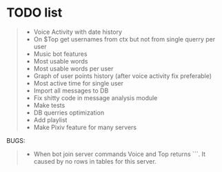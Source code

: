 # TODO list
> - Voice Activity with date history
> - On $Top get usernames from ctx but not from single querry per user
> - Music bot features
> - Most usable words
> - Most usable words per user
> - Graph of user points history (after voice activity fix preferable)
> - Most active time for single user
> - Import all messages to DB
> - Fix shitty code in message analysis module
> - Make tests
> - DB querries optimization
> - Add playlist
> - Make Pixiv feature for many servers

BUGS:
> - When bot join server commands Voice and Top returns ```. It caused by no rows in tables for this server.
